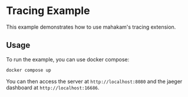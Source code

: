 # Tracing Example

This example demonstrates how to use mahakam's tracing extension.

## Usage

To run the example, you can use docker compose:

```bash
docker compose up
```

You can then access the server at `http://localhost:8080` and the jaeger dashboard at `http://localhost:16686`.
